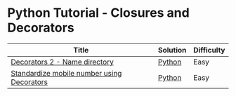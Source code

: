 # Python Tutorial - Closures and Decorators

| Title | Solution | Difficulty |
| ----- | -------- | ---------- |
| [Decorators 2 - Name directory](https://www.hackerrank.com/challenges/decorators-2-name-directory) | [Python](./Decorators%202%20-%20Name%20directory/main.py) | Easy |
| [Standardize mobile number using Decorators](https://www.hackerrank.com/challenges/standardize-mobile-number-using-decorators) | [Python](./Standardize%20mobile%20number%20using%20Decorators/main.py) | Easy |
